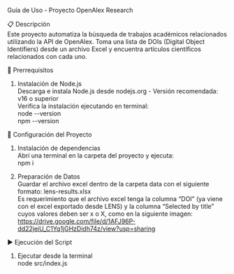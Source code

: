 Guía de Uso - Proyecto OpenAlex Research

📋 Descripción
 <br>Este proyecto automatiza la búsqueda de trabajos académicos relacionados utilizando la API de OpenAlex. Toma una lista de DOIs (Digital Object Identifiers) desde un archivo Excel y encuentra artículos científicos relacionados con cada uno.

🚀 Prerrequisitos
1. Instalación de Node.js
 <br>Descarga e instala Node.js desde nodejs.org - Versión recomendada: v16 o superior
 <br>Verifica la instalación ejecutando en terminal:
 <br>node --version
 <br>npm --version

📁 Configuración del Proyecto
1. Instalación de dependencias
 <br>Abrí una terminal en la carpeta del proyecto y ejecuta:
 <br>npm i

2. Preparación de Datos
 <br>Guardar el archivo excel dentro de la carpeta data con el siguiente formato: lens-results.xlsx
 <br>Es requerimiento que el archivo excel tenga la columna “DOI” (ya viene con el excel exportado desde LENS) y la columna “Selected by title” cuyos valores deben ser x o X, como en la siguiente imagen:
https://drive.google.com/file/d/1AFJ96P-dd22jeiU_C1Yq1jGHzDidh74z/view?usp=sharing

▶️ Ejecución del Script
1. Ejecutar desde la terminal
 <br>node src/index.js



